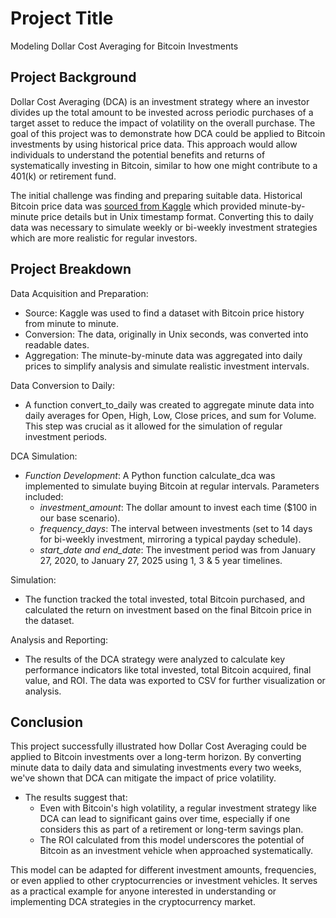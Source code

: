 # Project Title
Modeling Dollar Cost Averaging for Bitcoin Investments

## Project Background
Dollar Cost Averaging (DCA) is an investment strategy where an investor divides up the total amount to be invested across periodic purchases of a target asset to reduce the impact of volatility on the overall purchase. The goal of this project was to demonstrate how DCA could be applied to Bitcoin investments by using historical price data. This approach would allow individuals to understand the potential benefits and returns of systematically investing in Bitcoin, similar to how one might contribute to a 401(k) or retirement fund.

The initial challenge was finding and preparing suitable data. Historical Bitcoin price data was [sourced from Kaggle](https://www.kaggle.com/datasets/mczielinski/bitcoin-historical-data) which provided minute-by-minute price details but in Unix timestamp format. Converting this to daily data was necessary to simulate weekly or bi-weekly investment strategies which are more realistic for regular investors.

## Project Breakdown
Data Acquisition and Preparation:
- Source: Kaggle was used to find a dataset with Bitcoin price history from minute to minute.
- Conversion: The data, originally in Unix seconds, was converted into readable dates. 
- Aggregation: The minute-by-minute data was aggregated into daily prices to simplify analysis and simulate realistic investment intervals.

Data Conversion to Daily:
- A function convert_to_daily was created to aggregate minute data into daily averages for Open, High, Low, Close prices, and sum for Volume. This step was crucial as it allowed for the simulation of regular investment periods.
  
DCA Simulation:
 - *Function Development*: A Python function calculate_dca was implemented to simulate buying Bitcoin at regular intervals. Parameters included:
   - *investment_amount*: The dollar amount to invest each time ($100 in our base scenario).
   - *frequency_days*: The interval between investments (set to 14 days for bi-weekly investment, mirroring a typical payday schedule).
   - *start_date and end_date*: The investment period was from January 27, 2020, to January 27, 2025 using 1, 3 & 5 year timelines.
   
Simulation: 
 - The function tracked the total invested, total Bitcoin purchased, and calculated the return on investment based on the final Bitcoin price in the dataset.

Analysis and Reporting:
 - The results of the DCA strategy were analyzed to calculate key performance indicators like total invested, total Bitcoin acquired, final value, and ROI.
The data was exported to CSV for further visualization or analysis.

## Conclusion
This project successfully illustrated how Dollar Cost Averaging could be applied to Bitcoin investments over a long-term horizon. By converting minute data to daily data and simulating investments every two weeks, we've shown that DCA can mitigate the impact of price volatility. 

- The results suggest that:
  - Even with Bitcoin's high volatility, a regular investment strategy like DCA can lead to significant gains over time, especially if one considers this as part of a retirement or long-term savings plan.
  - The ROI calculated from this model underscores the potential of Bitcoin as an investment vehicle when approached systematically.

This model can be adapted for different investment amounts, frequencies, or even applied to other cryptocurrencies or investment vehicles. It serves as a practical example for anyone interested in understanding or implementing DCA strategies in the cryptocurrency market.
